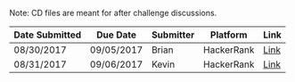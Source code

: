 Note: CD files are meant for after challenge discussions.

Date Submitted | Due Date     | Submitter | Platform    | Link
---------------|--------------|-----------|-------------|-----------
08/30/2017     | 09/05/2017   | Brian     | HackerRank  | [Link](https://www.hackerrank.com/challenges/staircase/problem)
08/31/2017     | 09/06/2017   | Kevin     | HackerRank  | [Link](https://www.hackerrank.com/challenges/between-two-sets)

